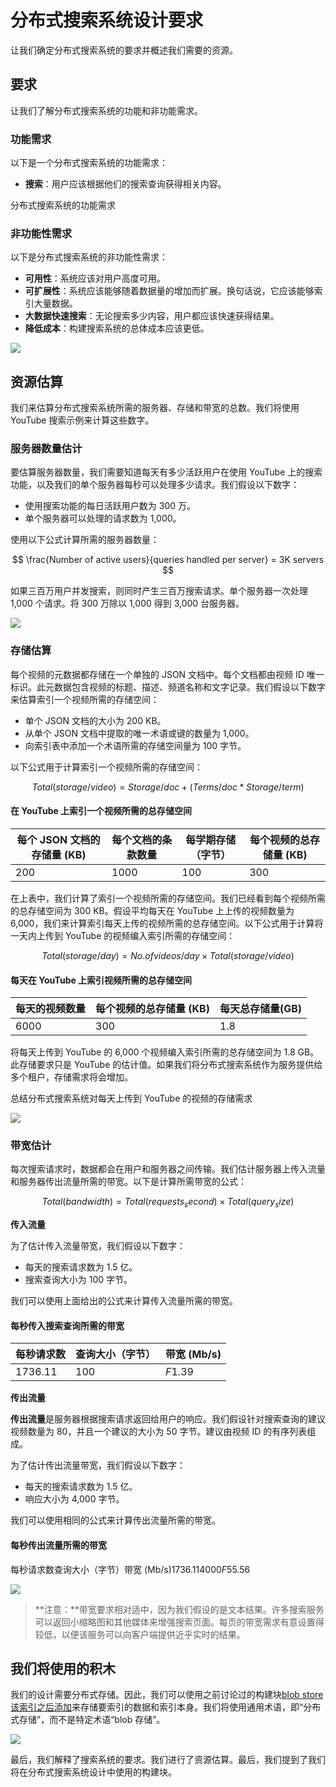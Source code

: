 # 分布式搜索系统设计要求

让我们确定分布式搜索系统的要求并概述我们需要的资源。

## 要求

让我们了解分布式搜索系统的功能和非功能需求。

### 功能需求

以下是一个分布式搜索系统的功能需求：

- **搜索**：用户应该根据他们的搜索查询获得相关内容。

分布式搜索系统的功能需求

### 非功能性需求

以下是分布式搜索系统的非功能性需求：

- **可用性**：系统应该对用户高度可用。
- **可扩展性**：系统应该能够随着数据量的增加而扩展。换句话说，它应该能够索引大量数据。
- **大数据快速搜索**：无论搜索多少内容，用户都应该快速获得结果。
- **降低成本**：构建搜索系统的总体成本应该更低。

![](https://gitee.com/gaoxiang15125/pictureBed/raw/master/img/1676549552512.png)

## 资源估算

我们来估算分布式搜索系统所需的服务器、存储和带宽的总数。我们将使用 YouTube 搜索示例来计算这些数字。

### 服务器数量估计

要估算服务器数量，我们需要知道每天有多少活跃用户在使用 YouTube 上的搜索功能，以及我们的单个服务器每秒可以处理多少请求。我们假设以下数字：

- 使用搜索功能的每日活跃用户数为 300 万。
- 单个服务器可以处理的请求数为 1,000。

使用以下公式计算所需的服务器数量：

$$
\frac{Number of active users}{queries handled per server} = 3K servers
$$


如果三百万用户并发搜索，则同时产生三百万搜索请求。单个服务器一次处理 1,000 个请求。将 300 万除以 1,000 得到 3,000 台服务器。

![](https://gitee.com/gaoxiang15125/pictureBed/raw/master/img/1676549622364.png)

### 存储估算

每个视频的元数据都存储在一个单独的 JSON 文档中。每个文档都由视频 ID 唯一标识。此元数据包含视频的标题、描述、频道名称和文字记录。我们假设以下数字来估算索引一个视频所需的存储空间：

- 单个 JSON 文档的大小为 200 KB。
- 从单个 JSON 文档中提取的唯一术语或键的数量为 1,000。
- 向索引表中添加一个术语所需的存储空间量为 100 字节。

以下公式用于计算索引一个视频所需的存储空间：

$$
Total(storage/video)=Storage/doc +(Terms/doc*Storage/term)
$$


#### 在 YouTube 上索引一个视频所需的总存储空间

| 每个 JSON 文档的存储量 (KB) | 每个文档的条款数量 | 每学期存储（字节） | 每个视频的总存储量 (KB) |
| --------------------------- | ------------------ | ------------------ | ----------------------- |
| 200                         | 1000               | 100                | 300                     |

在上表中，我们计算了索引一个视频所需的存储空间。我们已经看到每个视频所需的总存储空间为 300 KB。假设平均每天在 YouTube 上上传的视频数量为 6,000，我们来计算索引每天上传的视频所需的总存储空间。以下公式用于计算将一天内上传到 YouTube 的视频编入索引所需的存储空间：

$$
Total(storage/day)=No.ofvideos/day×Total(storage/video)
$$


#### 每天在 YouTube 上索引视频所需的总存储空间

| 每天的视频数量 | 每个视频的总存储量 (KB) | 每天总存储量(GB) |
| -------------- | ----------------------- | ---------------- |
| 6000           | 300                     | 1.8              |

将每天上传到 YouTube 的 6,000 个视频编入索引所需的总存储空间为 1.8 GB。此存储要求只是 YouTube 的估计值。如果我们将分布式搜索系统作为服务提供给多个租户，存储需求将会增加。

总结分布式搜索系统对每天上传到 YouTube 的视频的存储需求

![](https://gitee.com/gaoxiang15125/pictureBed/raw/master/img/1676549683633.png)

### 带宽估计

每次搜索请求时，数据都会在用户和服务器之间传输。我们估计服务器上传入流量和服务器传出流量所需的带宽。以下是计算所需带宽的公式：

$$
Total (bandwidth)=Total (requests_second)×Total(query_size)​
$$


**传入流量**

为了估计传入流量带宽，我们假设以下数字：

- 每天的搜索请求数为 1.5 亿。
- 搜索查询大小为 100 字节。

我们可以使用上面给出的公式来计算传入流量所需的带宽。

#### 每秒传入搜索查询所需的带宽

| 每秒请求数 | 查询大小（字节） | 带宽 (Mb/s) |
| ---------- | ---------------- | ----------- |
| 1736.11    | 100              | *F*1.39     |

**传出流量**

**传出流量**是服务器根据搜索请求返回给用户的响应。我们假设针对搜索查询的建议视频数量为 80，并且一个建议的大小为 50 字节。建议由视频 ID 的有序列表组成。

为了估计传出流量带宽，我们假设以下数字：

- 每天的搜索请求数为 1.5 亿。
- 响应大小为 4,000 字节。

我们可以使用相同的公式来计算传出流量所需的带宽。

#### 每秒传出流量所需的带宽

每秒请求数查询大小（字节）带宽 (Mb/s)1736.114000*F*55.56

![](https://gitee.com/gaoxiang15125/pictureBed/raw/master/img/1676549715413.png)

> **注意：**带宽要求相对适中，因为我们假设的是文本结果。许多搜索服务可以返回小缩略图和其他媒体来增强搜索页面。每页的带宽需求有意设置得较低，以便该服务可以向客户端提供近乎实时的结果。

## 我们将使用的积木

我们的设计需要分布式存储。因此，我们可以使用之前讨论过的构建块[blob store该索引之后添加]()来存储要索引的数据和索引本身。我们将使用通用术语，即“分布式存储”，而不是特定术语“blob 存储”。

![](https://gitee.com/gaoxiang15125/pictureBed/raw/master/img/1676549744612.png)

最后，我们解释了搜索系统的要求。我们进行了资源估算。最后，我们提到了我们将在分布式搜索系统设计中使用的构建块。